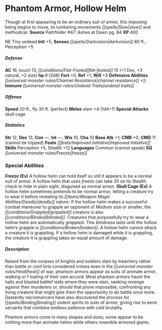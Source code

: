 ﻿---
cssclass: [monsters]
title1: Phantom Armor, Hollow Helm
desc_short: Though at first appearing to be an ordinary suit of armor, this imposing
  being begins to move, its lumbering movements slow and methodical.
title2: Hollow Helm
CR: 1
sources:
- name: 'Pathfinder #47: Ashes at Dawn'
  page: 84
  link: http://paizo.com/store/games/roleplayingGames/p/pathfinderRPG/paizo/pathfinderAdventurePath/carrionCrown/v5748btpy8lv2
XP: 400
alignment: NE
size: Tiny
type: undead
initiative:
  bonus: 5
senses:
  darkvision: 60
AC:
  AC: 16
  touch: 13
  flat_footed: 15
  components:
    dex: 1
    natural: 3
    size: 2
HP:
  HP: 9
  long: 2d8
saves:
  fort: 0
  ref: 1
  will: 3
defensive_abilities:
- channel resistance +2
immunities:
- undead traits
speeds:
  base: 20
  fly: 30
  fly_maneuverability: perfect
attacks:
  melee:
  - - text: slam +4 (1d4+1)
      entries:
      - - damage: 1d4+1
      attack: slam
      bonus:
      - 4
  special:
  - skull cage
ability_scores:
  STR: 12
  DEX: 13
  CON:
  INT:
  WIS: 10
  CHA: 10
BAB: 1
CMB: 0
CMD: 11
CMD_other: cannot be tripped
feats:
- name: Improved Initiative
skills:
  Perception: 5
  Stealth: 12
languages:
- Common (cannot speak)
special_qualities:
- freeze
special_abilities:
  Freeze (Ex): A hollow helm can hold itself so still it appears to be a normal suit
    of armor. A hollow helm that uses freeze can take 20 on its Stealth check to hide
    in plain sight, disguised as normal armor.
  Skull Cage (Ex): A hollow helm sometimes pretends to be normal armor, letting a
    creature try to wear it before revealing its deadly nature. If the hollow helm
    makes a successful combat maneuver to grapple an opponent of Medium size or smaller,
    the grappled creature is also blinded. Creatures that purposefully try to wear
    a hollow helm are automatically grappled. This blindness lasts until the hollow
    helm's grapple is broken. A hollow helm cannot attack a creature it is grappling.
    If a hollow helm is damaged while it is grappling, the creature it is grappling
    takes an equal amount of damage.
desc_long: |-
  Raised from the corpses of knights and soldiers slain by treachery rather than battle or conf licts considered crimes even in the heat of war, phantom armors appear as suits of animate armor, walking or f loating of their own accord. Most phantom armors haunt the halls and blasted battlef ields where they were slain, seeking revenge against their murderers or, should that prove impossible, confronting any living creature that might give them the opportunity to do battle once more. Dastardly necromancers have also discovered the process for binding violent spirits to suits of armor, giving rise to eerie servants that combine endless patience with cold brutality.

  Phantom armors come in many shapes and sizes; some appear to be nothing more than animate helms while others resemble armored giants.

---

# Phantom Armor, Hollow Helm
Though at first appearing to be an ordinary suit of armor, this imposing being begins to move, its lumbering movements _[[spells/Slow|slow]]_ and methodical.
**Source** Pathfinder #47: Ashes at Dawn pg. 84
**XP** 400

NE Tiny undead
**Init** +5; **Senses** _[[spells/Darkvision|darkvision]]_ 60 ft.; Perception +5

##### Defense

**AC** 16, touch 13, _[[conditions/Flat-Footed|flat-footed]]_ 15 (+1 Dex, +3 natural, +2 size)
**hp** 9 (2d8)
**Fort** +0, **Ref** +1, **Will** +3
**Defensive Abilities** _[[universal monster rules/Channel Resistance|channel resistance]]_ +2; **Immune** _[[universal monster rules/Undead Traits|undead traits]]_

##### Offense
**Speed** 20 ft., fly 30 ft. (perfect)
**Melee** slam +4 (1d4+1)
**Special Attacks** skull cage

##### Statistics
**Str** 12, **Dex** 13, **Con** —, **Int** —, **Wis** 10, **Cha** 10
**Base Atk** +1; **CMB** +0; **CMD** 11 (cannot be tripped)
**Feats** _[[feats/Improved Initiative|Improved Initiative]]_
**Skills** Perception +5, Stealth +12
**Languages** Common (cannot speak)
**SQ** _[[universal monster rules/Freeze|freeze]]_

### Special Abilities

**_Freeze_ (Ex)** A hollow helm can hold itself so still it appears to be a normal suit of armor. A hollow helm that uses _freeze_ can take 20 on its Stealth check to hide in plain sight, disguised as normal armor.
**Skull Cage (Ex)** A hollow helm sometimes pretends to be normal armor, letting a creature try to wear it before revealing its _[[items/Weapon Magic Abilities/Deadly|deadly]]_ nature. If the hollow helm makes a successful combat maneuver to grapple an opponent of Medium size or smaller, the _[[conditions/Grappled|grappled]]_ creature is also _[[conditions/Blinded|blinded]]_. Creatures that purposefully try to wear a hollow helm are automatically _grappled_. This blindness lasts until the hollow helm’s grapple is _[[conditions/Broken|broken]]_. A hollow helm cannot attack a creature it is grappling. If a hollow helm is damaged while it is grappling, the creature it is grappling takes an equal amount of damage.

##### Description

Raised from the corpses of knights and soldiers slain by treachery rather than battle or conf licts considered crimes even in the _[[universal monster rules/Heat|heat]]_ of war, phantom armors appear as suits of animate armor, walking or f loating of their own accord. Most phantom armors haunt the halls and blasted battlef ields where they were slain, seeking revenge against their murderers or, should that prove impossible, confronting any living creature that might give them the opportunity to do battle once more. Dastardly necromancers have also discovered the process for _[[spells/Binding|binding]]_ violent spirits to suits of armor, giving rise to eerie servants that combine endless patience with cold brutality.

Phantom armors come in many shapes and sizes; some appear to be nothing more than animate helms while others resemble armored giants.